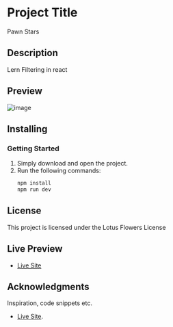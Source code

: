 # Project Title
Pawn Stars

## Description
Lern Filtering in react 

## Preview
![image](https://github.com/user-attachments/assets/b9e0ece3-9032-4eba-939d-8f7502f89e8d)


## Installing
### Getting Started
1. Simply download and open the project.
2. Run the following commands:
   ```bash
   npm install
   npm run dev

## License

This project is licensed under the Lotus Flowers License 

## Live Preview
* [Live Site](https://pawn-stars.netlify.app/)

## Acknowledgments

Inspiration, code snippets etc.
* [Live Site](https://pawn-stars.netlify.app/).  
